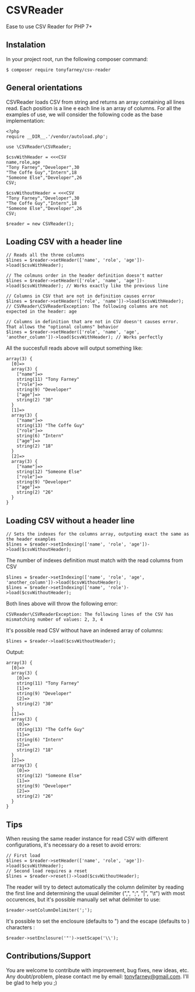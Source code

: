 
# CSVReader
Ease to use CSV Reader for PHP 7+

## Instalation
In your project root, run the following composer command:

    $ composer require tonyfarney/csv-reader

## General orientations
CSVReader loads CSV from string and returns an array containing all lines read. Each position is a line e each line is an array of columns.
For all the examples of use, we will consider the following code as the base implementation:

    <?php
    require __DIR__.'/vendor/autoload.php';
        
    use \CSVReader\CSVReader;
        
    $csvWithHeader = <<<CSV
    name,role,age
    "Tony Farney","Developer",30
    "The Coffe Guy","Intern",18
    "Someone Else","Developer",26
    CSV;
        
    $csvWithoutHeader = <<<CSV
    "Tony Farney","Developer",30
    "The Coffe Guy","Intern",18
    "Someone Else","Developer",26
    CSV;
        
    $reader = new CSVReader();

## Loading CSV with a header line
    // Reads all the three columns
    $lines = $reader->setHeader(['name', 'role', 'age'])->load($csvWithHeader);
    
    // The colmuns order in the header definition doesn't matter
    $lines = $reader->setHeader(['role', 'name', 'age'])->load($csvWithHeader); // Works exactly like the previous line
    
    // Columns in CSV that are not in definition causes error
    $lines = $reader->setHeader(['role', 'name'])->load($csvWithHeader); // CSVReader\CSVReaderException: The following columns are not expected in the header: age
    
    // Columns in definition that are not in CSV doesn't causes error. That allows the "optional columns" behavior
    $lines = $reader->setHeader(['role', 'name', 'age', 'another_column'])->load($csvWithHeader); // Works perfectly

All the succesfull reads above will output something like:

    array(3) {
      [0]=>
      array(3) {
        ["name"]=>
        string(11) "Tony Farney"
        ["role"]=>
        string(9) "Developer"
        ["age"]=>
        string(2) "30"
      }
      [1]=>
      array(3) {
        ["name"]=>
        string(13) "The Coffe Guy"
        ["role"]=>
        string(6) "Intern"
        ["age"]=>
        string(2) "18"
      }
      [2]=>
      array(3) {
        ["name"]=>
        string(12) "Someone Else"
        ["role"]=>
        string(9) "Developer"
        ["age"]=>
        string(2) "26"
      }
    }
    
 ## Loading CSV without a header line
    // Sets the indexes for the columns array, outputing exact the same as the header examples
    $lines = $reader->setIndexing(['name', 'role', 'age'])->load($csvWithoutHeader);
    
The number of indexes definition must match with the read columns from CSV

    $lines = $reader->setIndexing(['name', 'role', 'age', 'another_column'])->load($csvWithoutHeader);
    $lines = $reader->setIndexing(['name', 'role')->load($csvWithoutHeader);

Both lines above will throw the following error:

    CSVReader\CSVReaderException: The following lines of the CSV has mismatching number of values: 2, 3, 4

It's possible read CSV without have an indexed array of columns:

    $lines = $reader->load($csvWithoutHeader);

Output:

    array(3) {
      [0]=>
      array(3) {
        [0]=>
        string(11) "Tony Farney"
        [1]=>
        string(9) "Developer"
        [2]=>
        string(2) "30"
      }
      [1]=>
      array(3) {
        [0]=>
        string(13) "The Coffe Guy"
        [1]=>
        string(6) "Intern"
        [2]=>
        string(2) "18"
      }
      [2]=>
      array(3) {
        [0]=>
        string(12) "Someone Else"
        [1]=>
        string(9) "Developer"
        [2]=>
        string(2) "26"
      }
    }

## Tips
When reusing the same reader instance for read CSV with different configurations, it's necessary do a reset to avoid errors:

    // First load
    $lines = $reader->setHeader(['name', 'role', 'age'])->load($csvWithHeader);
    // Second load requires a reset
    $lines = $reader->reset()->load($csvWithoutHeader);

The reader will try to detect automatically the column delimiter by reading the first line and determining the usual delimiter (",", ";", "|", "\t") with most occurences, but it's possible manually set what delimiter to use:

    $reader->setColumnDelimiter(';');
    
It's possible to set the enclosure (defaults to ") and the escape (defaults to \) characters :

    $reader->setEnclosure('"')->setScape('\\');
    
## Contributions/Support
You are welcome to contribute with improvement, bug fixes, new ideas, etc.  Any doubt/problem, please contact me by email: tonyfarney@gmail.com. I'll be glad to help you ;)

